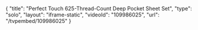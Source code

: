 {
    "title": "Perfect Touch 625-Thread-Count Deep Pocket Sheet Set",
    "type": "solo",
    "layout": "iframe-static",
    "videoId": "109986025",
    "url": "\/tvpembed\/109986025"
}